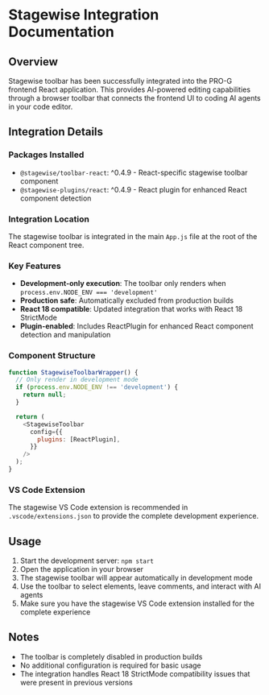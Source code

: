 # Stagewise Integration Documentation

## Overview
Stagewise toolbar has been successfully integrated into the PRO-G frontend React application. This provides AI-powered editing capabilities through a browser toolbar that connects the frontend UI to coding AI agents in your code editor.

## Integration Details

### Packages Installed
- `@stagewise/toolbar-react`: ^0.4.9 - React-specific stagewise toolbar component
- `@stagewise-plugins/react`: ^0.4.9 - React plugin for enhanced React component detection

### Integration Location
The stagewise toolbar is integrated in the main `App.js` file at the root of the React component tree.

### Key Features
- **Development-only execution**: The toolbar only renders when `process.env.NODE_ENV === 'development'`
- **Production safe**: Automatically excluded from production builds
- **React 18 compatible**: Updated integration that works with React 18 StrictMode
- **Plugin-enabled**: Includes ReactPlugin for enhanced React component detection and manipulation

### Component Structure
```javascript
function StagewiseToolbarWrapper() {
  // Only render in development mode
  if (process.env.NODE_ENV !== 'development') {
    return null;
  }

  return (
    <StagewiseToolbar
      config={{
        plugins: [ReactPlugin],
      }}
    />
  );
}
```

### VS Code Extension
The stagewise VS Code extension is recommended in `.vscode/extensions.json` to provide the complete development experience.

## Usage
1. Start the development server: `npm start`
2. Open the application in your browser
3. The stagewise toolbar will appear automatically in development mode
4. Use the toolbar to select elements, leave comments, and interact with AI agents
5. Make sure you have the stagewise VS Code extension installed for the complete experience

## Notes
- The toolbar is completely disabled in production builds
- No additional configuration is required for basic usage
- The integration handles React 18 StrictMode compatibility issues that were present in previous versions

